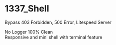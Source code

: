# 1337_Shell
Bypass 403 Forbidden, 500 Error, Litespeed Server

No Logger 100% Clean<br>
Responsive and mini shell with terminal feature
